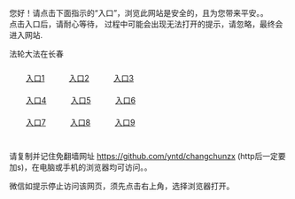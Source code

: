 您好！请点击下面指示的“入口”，浏览此网站是安全的，且为您带来平安。。 <br/>
点击入口后，请耐心等待， 过程中可能会出现无法打开的提示，请忽略，最终会进入网站. </br>

法轮大法在长春<br/>
<div style="padding:10px"><a style="margin:20px" target="_blank" href="https://d1ngz2g2g72jn8.cloudfront.net/2Qpsp?vtoks" id="ccLink1" rel="nofollow">入口1</a> <a target="_blank" style="margin:20px" href="https://d2j4p9rrxs1b1c.cloudfront.net/2Qpsp?ouxcld" id="ccLink2" rel="nofollow">入口2</a> <a style="margin:20px" target="_blank" href="https://d1wmag6bqheak5.cloudfront.net/2Qpsp?oedtuy" id="ccLink3" rel="nofollow">入口3</a></div>

<div style="padding:10px" ><a style="margin:20px" target="_blank" href="https://d1ngz2g2g72jn8.cloudfront.net/2Qpsp?vtoks" id="ccLink4" rel="nofollow">入口4</a> <a style="margin:20px" href="https://d2j4p9rrxs1b1c.cloudfront.net/2Qpsp?ouxcld" target="_blank" id="ccLink5" rel="nofollow">入口5</a> <a style="margin:20px" href="https://d1wmag6bqheak5.cloudfront.net/2Qpsp?oedtuy" target="_blank" id="ccLink6" rel="nofollow">入口6</a></div>

<div style="padding:10px"><a style="margin:20px" target="_blank" href="https://d1ngz2g2g72jn8.cloudfront.net/2Qpsp?vtoks" id="ccLink7" rel="nofollow">入口7</a> <a style="margin:20px" href="https://d2j4p9rrxs1b1c.cloudfront.net/2Qpsp?ouxcld" target="_blank" id="ccLink8" rel="nofollow">入口8</a> <a style="margin:20px" target="_blank" href="https://d1wmag6bqheak5.cloudfront.net/2Qpsp?oedtuy" id="ccLink9" rel="nofollow">入口9</a></div>

<br/>



请复制并记住免翻墙网址 https://github.com/yntd/changchunzx (http后一定要加s)，在电脑或手机的浏览器均可访问。。<br/>

微信如提示停止访问该网页，须先点击右上角，选择浏览器打开。

